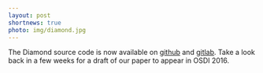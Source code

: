 ```yaml
---
layout: post
shortnews: true
photo: img/diamond.jpg
---
```


The Diamond source code is now available on
[github](https://github.com/UWSysLab/diamond) and
[gitlab](https://gitlab.cs.washington.edu/syslab/diamond-src). Take a
look back in a few weeks for a draft of our paper to appear in
OSDI 2016.
